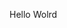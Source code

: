 Hello Wolrd


















































































































































































































































































































































































































































































































































































































































































































































































































































































































































































































































































































































































































































































































































































































































































































































































































































































































































































































































































































































































































































































































































































































































































































































































































































































































































































































































































































































































































































































































































































































































































































































































































































































































































